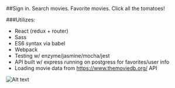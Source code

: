 ##Sign in. Search movies. Favorite movies. Click all the tomatoes!

###Utilizes:

* React (redux + router)
* Sass
* ES6 syntax via babel
* Webpack
* Testing w/ enzyme/jasmine/mocha/jest
* API built w/ express running on postgress for favorites/user info
* Loading movie data from https://www.themoviedb.org/ API

![Alt text](https://i.gyazo.com/f9acccd1a6b870c55a780cadad097272.png "Screenshot")
